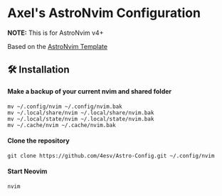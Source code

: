 # Axel's AstroNvim Configuration

**NOTE:** This is for AstroNvim v4+

Based on the [AstroNvim Template](https://github.com/AstroNvim/AstroNvim)

## 🛠️ Installation

#### Make a backup of your current nvim and shared folder

```shell
mv ~/.config/nvim ~/.config/nvim.bak
mv ~/.local/share/nvim ~/.local/share/nvim.bak
mv ~/.local/state/nvim ~/.local/state/nvim.bak
mv ~/.cache/nvim ~/.cache/nvim.bak
```

#### Clone the repository

```shell
git clone https://github.com/4esv/Astro-Config.git ~/.config/nvim
```

#### Start Neovim

```shell
nvim
```
